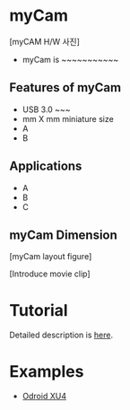 # myCam

[myCAM H/W 사진]
* myCam is ~~~~~~~~~~~

## Features of myCam
* USB 3.0 ~~~
* mm X mm miniature size
* A
* B

## Applications
* A
* B
* C
 
## myCam Dimension
[myCam layout figure]

[Introduce movie clip]

# Tutorial
Detailed description is [here](tutorial).

# Examples
* [Odroid XU4](Odroid_XU4)
